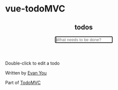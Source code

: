 # vue-todoMVC
<!DOCTYPE html>
<html>
<head>
    <title>TodoMVC</title>
    <script src="https://unpkg.com/vue"></script>
    <link
            rel="stylesheet"
            type="text/css"
            href="https://unpkg.com/todomvc-app-css@2.2.0/index.css"
    />
    <style>
        [v-cloak] {
            display: none;
        }
    </style>
</head>
<body>
<section class="todoapp">
    <header class="header">
        <h1>todos</h1>
        <input
                class="new-todo"
                autofocus
                autocomplete="off"
                placeholder="What needs to be done?"
                v-model="newTodo"
                @keyup.enter="addTodo"
        />
    </header>
    <section class="main" v-show="todos.length" v-cloak>
        <input
                id="toggle-all"
                class="toggle-all"
                type="checkbox"
                v-model="allDone"
        />
        <label for="toggle-all"></label>
        <ul class="todo-list">
            <li
                    v-for="todo in filteredTodos"
                    class="todo"
                    :key="todo.id"
                    :class="{ completed: todo.completed, editing: todo == editedTodo }"
            >
                <div class="view">
                    <input class="toggle" type="checkbox" v-model="todo.completed" />
                    <label @dblclick="editTodo(todo)">{{ todo.title }}</label>
                    <button class="destroy" @click="removeTodo(todo)"></button>
                </div>
                <input
                        class="edit"
                        type="text"
                        v-model="todo.title"
                        v-todo-focus="todo == editedTodo"
                        @blur="doneEdit(todo)"
                        @keyup.enter="doneEdit(todo)"
                        @keyup.esc="cancelEdit(todo)"
                />
            </li>
        </ul>
    </section>
    <footer class="footer" v-show="todos.length" v-cloak>
        <span class="todo-count">
          <strong>{{ remaining }}</strong> {{ remaining | pluralize }} left
        </span>
        <ul class="filters">
            <li>
                <a href="#/all" :class="{ selected: visibility == 'all' }">All</a>
            </li>
            <li>
                <a href="#/active" :class="{ selected: visibility == 'active' }"
                >Active</a
                >
            </li>
            <li>
                <a
                        href="#/completed"
                        :class="{ selected: visibility == 'completed' }"
                >Completed</a
                >
            </li>
        </ul>
        <button
                class="clear-completed"
                @click="removeCompleted"
                v-show="todos.length > remaining"
        >
            Clear completed
        </button>
    </footer>
</section>
<footer class="info">
    <p>Double-click to edit a todo</p>
    <p>Written by <a href="http://evanyou.me">Evan You</a></p>
    <p>Part of <a href="http://todomvc.com">TodoMVC</a></p>
</footer>

<script>
  // Full spec-compliant TodoMVC with localStorage persistence
  // and hash-based routing in ~120 effective lines of JavaScript.

  // localStorage persistence
  var STORAGE_KEY = "todos-vuejs-2.0";
  var todoStorage = {
    fetch: function() {
      var todos = JSON.parse(localStorage.getItem(STORAGE_KEY) || "[]");
      todos.forEach(function(todo, index) {
        todo.id = index;
      });
      todoStorage.uid = todos.length;
      return todos;
    },
    save: function(todos) {
      localStorage.setItem(STORAGE_KEY, JSON.stringify(todos));
    }
  };

  // visibility filters
  var filters = {
    all: function(todos) {
      return todos;
    },
    active: function(todos) {
      return todos.filter(function(todo) {
        return !todo.completed;
      });
    },
    completed: function(todos) {
      return todos.filter(function(todo) {
        return todo.completed;
      });
    }
  };

  // app Vue instance
  var app = new Vue({
    // app initial state
    data: {
      todos: todoStorage.fetch(),
      newTodo: "",
      editedTodo: null,
      visibility: "all"
    },

    // watch todos change for localStorage persistence
    watch: {
      todos: {
        handler: function(todos) {
          todoStorage.save(todos);
        },
        deep: true
      }
    },

    // computed properties
    // http://vuejs.org/guide/computed.html
    computed: {
      filteredTodos: function() {
        return filters[this.visibility](this.todos);
      },
      remaining: function() {
        return filters.active(this.todos).length;
      },
      allDone: {
        get: function() {
          return this.remaining === 0;
        },
        set: function(value) {
          this.todos.forEach(function(todo) {
            todo.completed = value;
          });
        }
      }
    },

    filters: {
      pluralize: function(n) {
        return n === 1 ? "item" : "items";
      }
    },

    // methods that implement data logic.
    // note there's no DOM manipulation here at all.
    methods: {
      addTodo: function() {
        var value = this.newTodo && this.newTodo.trim();
        if (!value) {
          return;
        }
        this.todos.push({
          id: todoStorage.uid++,
          title: value,
          completed: false
        });
        this.newTodo = "";
      },

      removeTodo: function(todo) {
        this.todos.splice(this.todos.indexOf(todo), 1);
      },

      editTodo: function(todo) {
        this.beforeEditCache = todo.title;
        this.editedTodo = todo;
      },

      doneEdit: function(todo) {
        if (!this.editedTodo) {
          return;
        }
        this.editedTodo = null;
        todo.title = todo.title.trim();
        if (!todo.title) {
          this.removeTodo(todo);
        }
      },

      cancelEdit: function(todo) {
        this.editedTodo = null;
        todo.title = this.beforeEditCache;
      },

      removeCompleted: function() {
        this.todos = filters.active(this.todos);
      }
    },

    // a custom directive to wait for the DOM to be updated
    // before focusing on the input field.
    // http://vuejs.org/guide/custom-directive.html
    directives: {
      "todo-focus": function(el, binding) {
        if (binding.value) {
          el.focus();
        }
      }
    }
  });

  // handle routing
  function onHashChange() {
    var visibility = window.location.hash.replace(/#\/?/, "");
    if (filters[visibility]) {
      app.visibility = visibility;
    } else {
      window.location.hash = "";
      app.visibility = "all";
    }
  }

  window.addEventListener("hashchange", onHashChange);
  onHashChange();

  // mount
  app.$mount(".todoapp");
</script>
</body>
</html>

